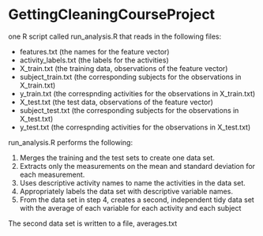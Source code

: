 # GettingCleaningCourseProject

one R script called run_analysis.R that reads in the following files:
* features.txt (the names for the feature vector)
* activity_labels.txt (the labels for the activities)
* X_train.txt (the training data, observations of the feature vector)
* subject_train.txt (the corresponding subjects for the observations in X_train.txt)
* y_train.txt (the correspnding activities for the observations in X_train.txt)
* X_test.txt (the test data, observations of the feature vector)
* subject_test.txt (the corresponding subjects for the observations in X_test.txt)
* y_test.txt (the correspnding activities for the observations in X_test.txt)

run_analysis.R performs the following:

1. Merges the training and the test sets to create one data set.
2. Extracts only the measurements on the mean and standard deviation for each measurement.
3. Uses descriptive activity names to name the activities in the data set.
4. Appropriately labels the data set with descriptive variable names.
5. From the data set in step 4, creates a second, independent tidy data set with the average of each variable for each activity and each subject

The second data set is written to a file, averages.txt
